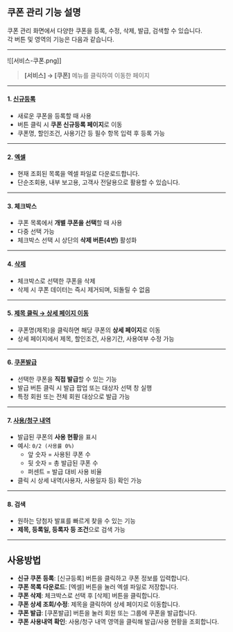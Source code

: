 ## 쿠폰 관리 기능 설명

쿠폰 관리 화면에서 다양한 쿠폰을 등록, 수정, 삭제, 발급, 검색할 수 있습니다.  
각 버튼 및 영역의 기능은 다음과 같습니다.  

***
![[서비스-쿠폰.png]]

> **[서비스] → [쿠폰]** 메뉴를 클릭하여 이동한 페이지  

***

#### 1. [신규등록](쿠폰-신규등록.md)
- 새로운 쿠폰을 등록할 때 사용
- 버튼 클릭 시 **쿠폰 신규등록 페이지**로 이동
- 쿠폰명, 할인조건, 사용기간 등 필수 항목 입력 후 등록 가능

***

#### 2. [엑셀](엑셀.md)
- 현재 조회된 목록을 엑셀 파일로 다운로드합니다.  
- 단순조회용, 내부 보고용, 고객사 전달용으로 활용할 수 있습니다.  

***

#### 3. 체크박스
- 쿠폰 목록에서 **개별 쿠폰을 선택**할 때 사용
- 다중 선택 가능
- 체크박스 선택 시 상단의 **삭제 버튼(4번)** 활성화

***

#### 4. [삭제](쿠폰-삭제.md)
- 체크박스로 선택한 쿠폰을 삭제
- 삭제 시 쿠폰 데이터는 즉시 제거되며, 되돌릴 수 없음

***

#### 5. [제목 클릭 → 상세 페이지 이동](쿠폰-상세.md)
- 쿠폰명(제목)을 클릭하면 해당 쿠폰의 **상세 페이지**로 이동
- 상세 페이지에서 제목, 할인조건, 사용기간, 사용여부 수정 가능

***

#### 6. [쿠폰발급](쿠폰-발급.md)
- 선택한 쿠폰을 **직접 발급**할 수 있는 기능
- 발급 버튼 클릭 시 발급 팝업 또는 대상자 선택 창 실행
- 특정 회원 또는 전체 회원 대상으로 발급 가능

***

#### 7. [사용/청구 내역](쿠폰-사용내역.md)
- 발급된 쿠폰의 **사용 현황**을 표시
- 예시: `0/2 (사용률 0%)`
  - 앞 숫자 = 사용된 쿠폰 수
  - 뒷 숫자 = 총 발급된 쿠폰 수
  - 퍼센트 = 발급 대비 사용 비율
- 클릭 시 상세 내역(사용자, 사용일자 등) 확인 가능

***

#### 8. 검색
- 원하는 당첨자 발표를 빠르게 찾을 수 있는 기능  
- **제목, 등록일, 등록자 등 조건**으로 검색 가능  

***
## 사용방법
- **신규 쿠폰 등록**: [신규등록] 버튼을 클릭하고 쿠폰 정보를 입력합니다.  
- **쿠폰 목록 다운로드**: [엑셀] 버튼을 눌러 엑셀 파일로 저장합니다.  
- **쿠폰 삭제**: 체크박스로 선택 후 [삭제] 버튼을 클릭합니다.  
- **쿠폰 상세 조회/수정**: 제목을 클릭하여 상세 페이지로 이동합니다.  
- **쿠폰 발급**: [쿠폰발급] 버튼을 눌러 회원 또는 그룹에 쿠폰을 발급합니다.  
- **쿠폰 사용내역 확인**: 사용/청구 내역 영역을 클릭해 발급/사용 현황을 조회합니다.  

